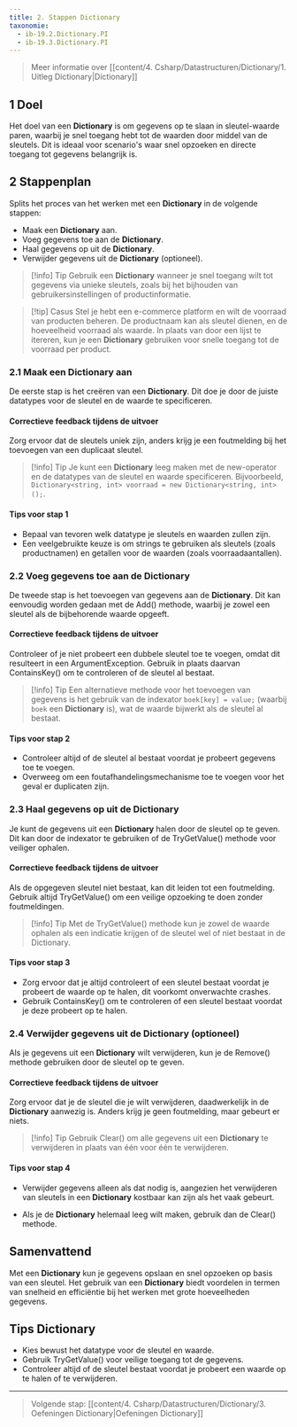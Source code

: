 ```yaml
---
title: 2. Stappen Dictionary
taxonomie:
  - ib-19.2.Dictionary.PI
  - ib-19.3.Dictionary.PI
---
```



> Meer informatie over [[content/4. Csharp/Datastructuren/Dictionary/1. Uitleg Dictionary|Dictionary]]

## 1 Doel
Het doel van een **Dictionary** is om gegevens op te slaan in sleutel-waarde paren, waarbij je snel toegang hebt tot de waarden door middel van de sleutels. Dit is ideaal voor scenario's waar snel opzoeken en directe toegang tot gegevens belangrijk is.

## 2 Stappenplan
Splits het proces van het werken met een **Dictionary** in de volgende stappen:
- Maak een **Dictionary** aan.
- Voeg gegevens toe aan de **Dictionary**.
- Haal gegevens op uit de **Dictionary**.
- Verwijder gegevens uit de **Dictionary** (optioneel).

> [!info] Tip
> Gebruik een **Dictionary** wanneer je snel toegang wilt tot gegevens via unieke sleutels, zoals bij het bijhouden van gebruikersinstellingen of productinformatie.

> [!tip] Casus
> Stel je hebt een e-commerce platform en wilt de voorraad van producten beheren. De productnaam kan als sleutel dienen, en de hoeveelheid voorraad als waarde. In plaats van door een lijst te itereren, kun je een **Dictionary** gebruiken voor snelle toegang tot de voorraad per product.

### 2.1 Maak een Dictionary aan
De eerste stap is het creëren van een **Dictionary**. Dit doe je door de juiste datatypes voor de sleutel en de waarde te specificeren.

#### Correctieve feedback tijdens de uitvoer
Zorg ervoor dat de sleutels uniek zijn, anders krijg je een foutmelding bij het toevoegen van een duplicaat sleutel. 

> [!info] Tip
> Je kunt een **Dictionary** leeg maken met de new-operator en de datatypes van de sleutel en waarde specificeren. Bijvoorbeeld, `Dictionary<string, int> voorraad = new Dictionary<string, int>();`.

#### Tips voor stap 1
- Bepaal van tevoren welk datatype je sleutels en waarden zullen zijn.
- Een veelgebruikte keuze is om strings te gebruiken als sleutels (zoals productnamen) en getallen voor de waarden (zoals voorraadaantallen).

### 2.2 Voeg gegevens toe aan de Dictionary
De tweede stap is het toevoegen van gegevens aan de **Dictionary**. Dit kan eenvoudig worden gedaan met de Add() methode, waarbij je zowel een sleutel als de bijbehorende waarde opgeeft.

#### Correctieve feedback tijdens de uitvoer
Controleer of je niet probeert een dubbele sleutel toe te voegen, omdat dit resulteert in een ArgumentException. Gebruik in plaats daarvan ContainsKey() om te controleren of de sleutel al bestaat.

> [!info] Tip
> Een alternatieve methode voor het toevoegen van gegevens is het gebruik van de indexator `boek[key] = value;` (waarbij `boek` een **Dictionary** is), wat de waarde bijwerkt als de sleutel al bestaat.

#### Tips voor stap 2
- Controleer altijd of de sleutel al bestaat voordat je probeert gegevens toe te voegen.
- Overweeg om een foutafhandelingsmechanisme toe te voegen voor het geval er duplicaten zijn.

### 2.3 Haal gegevens op uit de Dictionary
Je kunt de gegevens uit een **Dictionary** halen door de sleutel op te geven. Dit kan door de indexator te gebruiken of de TryGetValue() methode voor veiliger ophalen.

#### Correctieve feedback tijdens de uitvoer
Als de opgegeven sleutel niet bestaat, kan dit leiden tot een foutmelding. Gebruik altijd TryGetValue() om een veilige opzoeking te doen zonder foutmeldingen.

> [!info] Tip
> Met de TryGetValue() methode kun je zowel de waarde ophalen als een indicatie krijgen of de sleutel wel of niet bestaat in de Dictionary.

#### Tips voor stap 3
- Zorg ervoor dat je altijd controleert of een sleutel bestaat voordat je probeert de waarde op te halen, dit voorkomt onverwachte crashes.
- Gebruik ContainsKey() om te controleren of een sleutel bestaat voordat je deze probeert op te halen.

### 2.4 Verwijder gegevens uit de Dictionary (optioneel)
Als je gegevens uit een **Dictionary** wilt verwijderen, kun je de Remove() methode gebruiken door de sleutel op te geven.

#### Correctieve feedback tijdens de uitvoer
Zorg ervoor dat je de sleutel die je wilt verwijderen, daadwerkelijk in de **Dictionary** aanwezig is. Anders krijg je geen foutmelding, maar gebeurt er niets.

> [!info] Tip
> Gebruik Clear() om alle gegevens uit een **Dictionary** te verwijderen in plaats van één voor één te verwijderen.

#### Tips voor stap 4
- Verwijder gegevens alleen als dat nodig is, aangezien het verwijderen van sleutels in een **Dictionary** kostbaar kan zijn als het vaak gebeurt.

- Als je de **Dictionary** helemaal leeg wilt maken, gebruik dan de Clear() methode.

## Samenvattend
Met een **Dictionary** kun je gegevens opslaan en snel opzoeken op basis van een sleutel. Het gebruik van een **Dictionary** biedt voordelen in termen van snelheid en efficiëntie bij het werken met grote hoeveelheden gegevens.

## Tips Dictionary
- Kies bewust het datatype voor de sleutel en waarde.
- Gebruik TryGetValue() voor veilige toegang tot de gegevens.
- Controleer altijd of de sleutel bestaat voordat je probeert een waarde op te halen of te verwijderen.

---

> Volgende stap: [[content/4. Csharp/Datastructuren/Dictionary/3. Oefeningen Dictionary|Oefeningen Dictionary]]